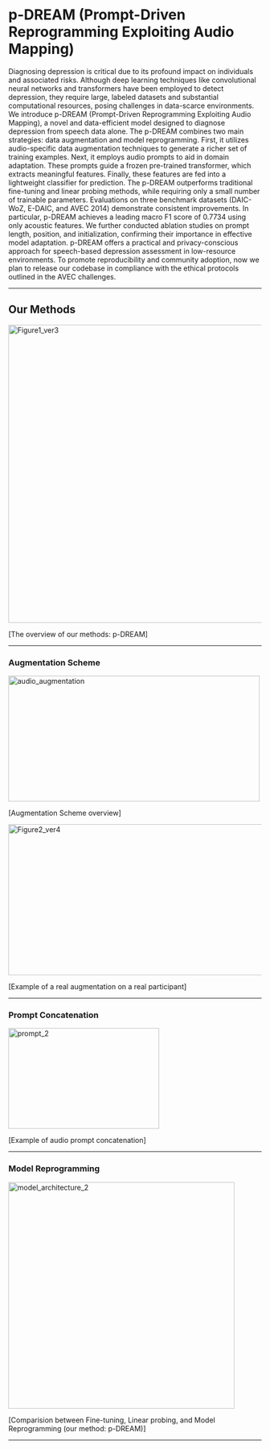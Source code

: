 # p-DREAM (Prompt-Driven Reprogramming Exploiting Audio Mapping)

Diagnosing depression is critical due to its profound impact on individuals and associated risks.
Although deep learning techniques like convolutional neural networks and transformers have been employed to detect depression, they require large, labeled datasets and substantial computational resources, posing challenges in data-scarce environments.
We introduce p-DREAM (Prompt-Driven Reprogramming Exploiting Audio Mapping), a novel and data-efficient model designed to diagnose depression from speech data alone.
The p-DREAM combines two main strategies: data augmentation and model reprogramming. First, it utilizes audio-specific data augmentation techniques to generate a richer set of training examples.
Next, it employs audio prompts to aid in domain adaptation. These prompts guide a frozen pre-trained transformer, which extracts meaningful features. Finally, these features are fed into a lightweight classifier for prediction.
The p-DREAM outperforms traditional fine-tuning and linear probing methods, while requiring only a small number of trainable parameters. Evaluations on three benchmark datasets (DAIC-WoZ, E-DAIC, and AVEC 2014) demonstrate consistent improvements.
In particular, p-DREAM achieves a leading macro F1 score of 0.7734 using only acoustic features.
We further conducted ablation studies on prompt length, position, and initialization, confirming their importance in effective model adaptation.
p-DREAM offers a practical and privacy-conscious approach for speech-based depression assessment in low-resource environments.
To promote reproducibility and community adoption, now we plan to release our codebase in compliance with the ethical protocols outlined in the AVEC challenges.

---

## Our Methods

<img width="1723" height="592" alt="Figure1_ver3" src="https://github.com/user-attachments/assets/3808131b-efc1-469d-9f0d-f5550caa6b48" />

[The overview of our methods: p-DREAM]

---

### Augmentation Scheme

<img width="500" height="250" alt="audio_augmentation" src="https://github.com/user-attachments/assets/d1d5320d-09ce-48cc-afc9-ce9485fb65fa" />

[Augmentation Scheme overview]

<img width="900" height="300" alt="Figure2_ver4" src="https://github.com/user-attachments/assets/96cb56ec-17cc-4d8c-8f86-dfdcd9ca6951" />

[Example of a real augmentation on a real participant]

---

### Prompt Concatenation

<img width="300" height="200" alt="prompt_2" src="https://github.com/user-attachments/assets/8c0a9eae-de3d-4bc3-91bc-0283637e6e60" />

[Example of audio prompt concatenation]

---

### Model Reprogramming

<img width="450" height="450" alt="model_architecture_2" src="https://github.com/user-attachments/assets/385b0885-36c5-4eeb-9d04-1ceeca4eed39" />

[Comparision between Fine-tuning, Linear probing, and Model Reprogramming (our method: p-DREAM)]

---
